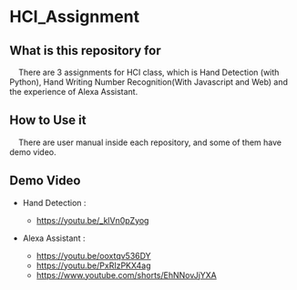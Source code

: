 # HCI_Assignment

## What is this repository for

&nbsp;&nbsp;&nbsp;&nbsp;There are 3 assignments for HCI class, which is Hand Detection (with Python), Hand Writing Number Recognition(With Javascript and Web) and the experience of Alexa Assistant.

## How to Use it
  
&nbsp;&nbsp;&nbsp;&nbsp;There are user manual inside each repository, and some of them have demo video.

## Demo Video

* Hand Detection : 
  - https://youtu.be/_klVn0pZyog
  
  
* Alexa Assistant : 
  - https://youtu.be/ooxtqv536DY
  - https://youtu.be/PxRIzPKX4ag
  - https://www.youtube.com/shorts/EhNNovJjYXA
